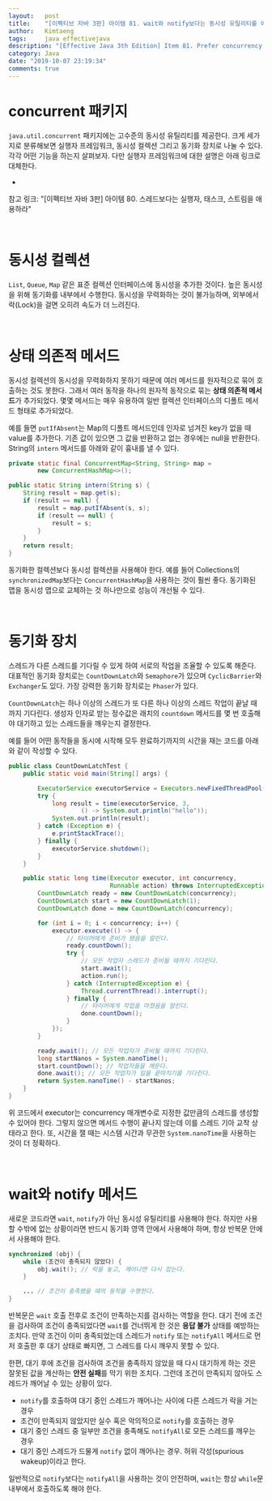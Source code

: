 ```yaml
---
layout:   post
title:    "[이펙티브 자바 3판] 아이템 81. wait와 notify보다는 동시성 유틸리티를 애용하라"
author:   Kimtaeng
tags: 	  java effectivejava
description: "[Effective Java 3th Edition] Item 81. Prefer concurrency utilities to wait and notify"
category: Java
date: "2019-10-07 23:19:34"
comments: true
---
```


# concurrent 패키지
`java.util.concurrent` 패키지에는 고수준의 동시성 유틸리티를 제공한다. 크게 세가지로 분류해보면 실행자 프레임워크,
동시성 컬렉션 그리고 동기화 장치로 나눌 수 있다. 각각 어떤 기능을 하는지 살펴보자. 다만 실행자 프레임워크에 대한 설명은 아래 링크로 대체한다.

- <a herf="/post/prefer-executors-tasks-and-streams-to-threads" target="_blank">
참고 링크: "[이펙티브 자바 3판] 아이템 80. 스레드보다는 실행자, 태스크, 스트림을 애용하라"</a>

<br/>

# 동시성 컬렉션
`List`, `Queue`, `Map` 같은 표준 컬렉션 인터페이스에 동시성을 추가한 것이다. 높은 동시성을 위해 동기화를 내부에서 수행한다.
동시성을 무력화하는 것이 불가능하며, 외부에서 락(Lock)을 걸면 오히려 속도가 더 느려진다.

<br/>

# 상태 의존적 메서드
동시성 컬렉션의 동시성을 무력화하지 못하기 때문에 여러 메서드를 원자적으로 묶어 호출하는 것도 못한다. 그래서 여러 동작을 하나의 원자적 동작으로
묶는 **상태 의존적 메서드**가 추가되었다. 몇몇 메서드는 매우 유용하여 일반 컬렉션 인터페이스의 디폴트 메서드 형태로 추가되었다.

예를 들면 `putIfAbsent`는 Map의 디폴트 메서드인데 인자로 넘겨진 key가 없을 때 value를 추가한다. 기존 값이 있으면 그 값을 반환하고
없는 경우에는 null을 반환한다. String의 `intern` 메서드를 아래와 같이 흉내를 낼 수 있다.

```java
private static final ConcurrentMap<String, String> map =
        new ConcurrentHashMap<>();

public static String intern(String s) {
    String result = map.get(s);
    if (result == null) {
        result = map.putIfAbsent(s, s);
        if (result == null) {
            result = s;
        }
    }
    return result;
}
```

동기화한 컬렉션보다 동시성 컬렉션을 사용해야 한다. 예를 들어 Collections의 `synchronizedMap`보다는 `ConcurrentHashMap`을 사용하는 것이
훨씬 좋다. 동기화된 맵을 동시성 맵으로 교체하는 것 하나만으로 성능이 개선될 수 있다.

<br/>

# 동기화 장치
스레드가 다른 스레드를 기다릴 수 있게 하여 서로의 작업을 조율할 수 있도록 해준다. 대표적인 동기화 장치로는 `CountDownLatch`와 `Semaphore`가 있으며
`CyclicBarrier`와 `Exchanger`도 있다. 가장 강력한 동기화 장치로는 `Phaser`가 있다.

`CountDownLatch`는 하나 이상의 스레드가 또 다른 하나 이상의 스레드 작업이 끝날 때까지 기다린다. 생성자 인자로 받는 정수값은 래치의 `countdown`
메서드를 몇 번 호출해야 대기하고 있는 스레드들을 깨우는지 결정한다.

예를 들어 어떤 동작들을 동시에 시작해 모두 완료하기까지의 시간을 재는 코드를 아래와 같이 작성할 수 있다.

```java
public class CountDownLatchTest {
    public static void main(String[] args) {

        ExecutorService executorService = Executors.newFixedThreadPool(5);
        try {
            long result = time(executorService, 3,
                    () -> System.out.println("hello"));
            System.out.println(result);
        } catch (Exception e) {
            e.printStackTrace();
        } finally {
            executorService.shutdown();
        }
    }

    public static long time(Executor executor, int concurrency,
                            Runnable action) throws InterruptedException {
        CountDownLatch ready = new CountDownLatch(concurrency);
        CountDownLatch start = new CountDownLatch(1);
        CountDownLatch done = new CountDownLatch(concurrency);

        for (int i = 0; i < concurrency; i++) {
            executor.execute(() -> {
                // 타이머에게 준비가 됐음을 알린다.
                ready.countDown();
                try {
                    // 모든 작업자 스레드가 준비될 때까지 기다린다.
                    start.await();
                    action.run();
                } catch (InterruptedException e) {
                    Thread.currentThread().interrupt();
                } finally {
                    // 타이머에게 작업을 마쳤음을 알린다.
                    done.countDown();
                }
            });
        }

        ready.await(); // 모든 작업자가 준비될 때까지 기다린다.
        long startNanos = System.nanoTime();
        start.countDown(); // 작업자들을 깨운다.
        done.await(); // 모든 작업자가 일을 끝마치기를 기다린다.
        return System.nanoTime() - startNanos;
    }
}
```

위 코드에서 executor는 concurrency 매개변수로 지정한 값만큼의 스레드를 생성할 수 있어야 한다. 그렇지 않으면 메서드 수행이 끝나지 않는데 이를
스레드 기아 교착 상태라고 한다. 또, 시간을 잴 때는 시스템 시간과 무관한 `System.nanoTime`을 사용하는 것이 더 정확하다.

<br/>

# wait와 notify 메서드
새로운 코드라면 `wait`, `notify`가 아닌 동시성 유틸리티를 사용해야 한다. 하지만 사용할 수밖에 없는 상황이라면 반드시 동기화 영역 안에서
사용해야 하며, 항상 반복문 안에서 사용해야 한다.

```java
synchronized (obj) {
    while (조건이 충족되지 않았다) {
        obj.wait(); // 락을 놓고, 깨어나면 다시 잡는다.
    }

    ... // 조건이 충족됐을 때의 동작을 수행한다.
}
```
반복문은 `wait` 호출 전후로 조건이 만족하는지를 검사하는 역할을 한다. 대기 전에 조건을 검사하여 조건이 충족되었다면 `wait`를 건너뛰게 한 것은
**응답 불가** 상태를 예방하는 조치다. 만약 조건이 이미 충족되었는데 스레드가 `notify` 또는 `notifyAll` 메서드로 먼저 호출한 후 대기 상태로 빠지면,
그 스레드를 다시 깨우지 못할 수 있다.

한편, 대기 후에 조건을 검사하여 조건을 충족하지 않았을 때 다시 대기하게 하는 것은 잘못된 값을 계산하는 **안전 실패**를 막기 위한 조치다.
그런데 조건이 만족되지 않아도 스레드가 깨어날 수 있는 상황이 있다.

- `notify`를 호출하여 대기 중인 스레드가 깨어나는 사이에 다른 스레드가 락을 거는 경우
- 조건이 만족되지 않았지만 실수 혹은 악의적으로 `notify`를 호출하는 경우
- 대기 중인 스레드 중 일부만 조건을 충족해도 `notifyAll`로 모든 스레드를 깨우는 경우
- 대기 중인 스레드가 드물게 `notify` 없이 깨어나는 경우. 허위 각성(spurious wakeup)이라고 한다.

일반적으로 `notify`보다는 `notifyAll`을 사용하는 것이 안전하며, `wait`는 항상 `while`문 내부에서 호출하도록 해야 한다.